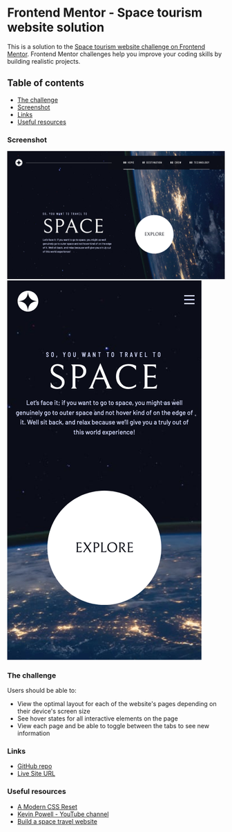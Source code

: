# Frontend Mentor - Space tourism website solution

This is a solution to the [Space tourism website challenge on Frontend Mentor](https://www.frontendmentor.io/challenges/space-tourism-multipage-website-gRWj1URZ3). Frontend Mentor challenges help you improve your coding skills by building realistic projects.

## Table of contents

- [The challenge](#the-challenge)
- [Screenshot](#screenshot)
- [Links](#links)
- [Useful resources](#useful-resources)

### Screenshot

![](./desktop-screenshot.png)
![](./mobile-screenshot.png)

### The challenge

Users should be able to:

- View the optimal layout for each of the website's pages depending on their device's screen size
- See hover states for all interactive elements on the page
- View each page and be able to toggle between the tabs to see new information

### Links

- [GitHub repo](https://github.com/darryncodes/space-tourism-website)
- [Live Site URL](https://darryncodes.github.io/space-tourism-website/)

### Useful resources

- [A Modern CSS Reset](https://piccalil.li/blog/a-modern-css-reset/)
- [Kevin Powell - YouTube channel](https://www.youtube.com/channel/UCJZv4d5rbIKd4QHMPkcABCw)
- [Build a space travel website](https://scrimba.com/learn/spacetravel)
